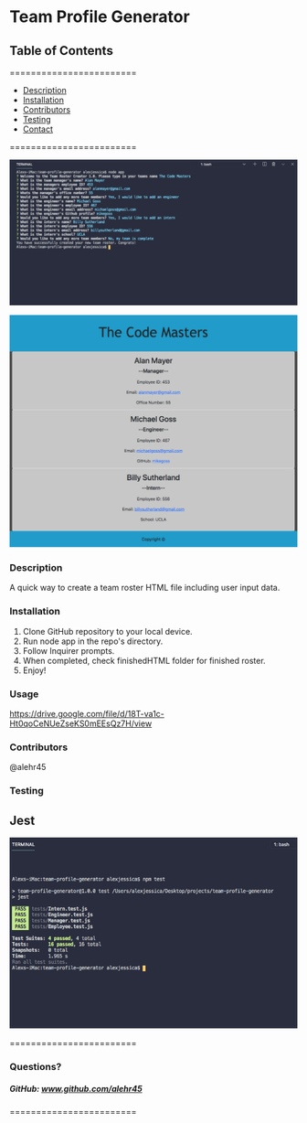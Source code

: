 
# Team Profile Generator


## **Table of Contents**
========================
* [Description](#description)
* [Installation](#installation)
* [Contributors](#contributors)
* [Testing](#Testing)
* [Contact](#questions)

========================

![Alt text](/screenshot1.png?raw=true "Optional Title")

![Alt text](/screenshot2.png?raw=true "Optional Title")

### **Description**  
A quick way to create a team roster HTML file including user input data.

### **Installation**  
1. Clone GitHub repository to your local device. 
2. Run node app in the repo's directory. 
3. Follow Inquirer prompts. 
4. When completed, check finishedHTML folder for finished roster.
5. Enjoy!

### **Usage**  
https://drive.google.com/file/d/18T-va1c-Ht0qoCeNUeZseKS0mEEsQz7H/view


### **Contributors**  
@alehr45

### **Testing**  
## Jest


![Alt text](/screenshot3.png?raw=true "Optional Title")


========================

### Questions?
##### GitHub: www.github.com/alehr45  

========================
